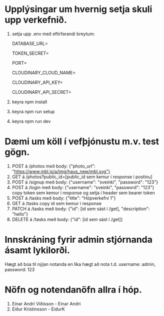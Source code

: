 # Upplýsingar um hvernig setja skuli upp verkefnið.

1. setja upp .env með eftirfarandi breytum:

   DATABASE_URL=

   TOKEN_SECRET=

   PORT=

   CLOUDINARY_CLOUD_NAME=

   CLOUDINARY_API_KEY=

   CLOUDINARY_API_SECRET=

2. keyra npm install
3. keyra npm run setup
4. keyra npm run dev

# Dæmi um köll í vefþjónustu m.v. test gögn.

1. POST á /photos með body: {"photo_url": "https://www.mbl.is/a/img/haus_new/mbl.svg"}
2. GET á /photos?public_id=[public_id sem kemur í response í postinu]
3. POST á /signup með body: {"username": "sveinki", "password": "123"}
4. POST á /login með body: {"username": "sveinki", "password": "123"} copy token sem kemur í response og setja í header sem bearer token
5. POST á /tasks með body: {"title": "Hópverkefni 1"}
6. GET á /tasks copy id sem kemur í response
7. PATCH á /tasks með body: {"id": [id sem sást í /get], "description": "hello"}
8. DELETE á /tasks með body: {"id": [id sem sást í /get]}

# Innskráning fyrir admin stjórnanda ásamt lykilorði.

Hægt að búa til nýjan notanda en líka hægt að nota t.d. username: admin, password: 123

# Nöfn og notendanöfn allra í hóp.

1. Einar Andri Víðisson - Einar Andri
2. Eiður Kristinsson - EidurK
